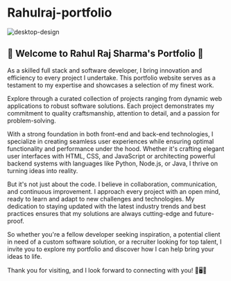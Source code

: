 # Rahulraj-portfolio
![desktop-design]()
## 🚀 Welcome to Rahul Raj Sharma's Portfolio 🌟

As a skilled full stack and software developer, I bring innovation and efficiency to every project I undertake. This portfolio website serves as a testament to my expertise and showcases a selection of my finest work.

Explore through a curated collection of projects ranging from dynamic web applications to robust software solutions. Each project demonstrates my commitment to quality craftsmanship, attention to detail, and a passion for problem-solving.

With a strong foundation in both front-end and back-end technologies, I specialize in creating seamless user experiences while ensuring optimal functionality and performance under the hood. Whether it's crafting elegant user interfaces with HTML, CSS, and JavaScript or architecting powerful backend systems with languages like Python, Node.js, or Java, I thrive on turning ideas into reality.

But it's not just about the code. I believe in collaboration, communication, and continuous improvement. I approach every project with an open mind, ready to learn and adapt to new challenges and technologies. My dedication to staying updated with the latest industry trends and best practices ensures that my solutions are always cutting-edge and future-proof.

So whether you're a fellow developer seeking inspiration, a potential client in need of a custom software solution, or a recruiter looking for top talent, I invite you to explore my portfolio and discover how I can help bring your ideas to life.

Thank you for visiting, and I look forward to connecting with you! 🌱🖥️🎨
